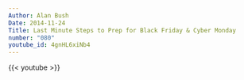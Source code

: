 ```yaml
---
Author: Alan Bush
Date: 2014-11-24
Title: Last Minute Steps to Prep for Black Friday & Cyber Monday
number: "080"
youtube_id: 4gnHL6xiNb4
---
```


{{< youtube >}}
